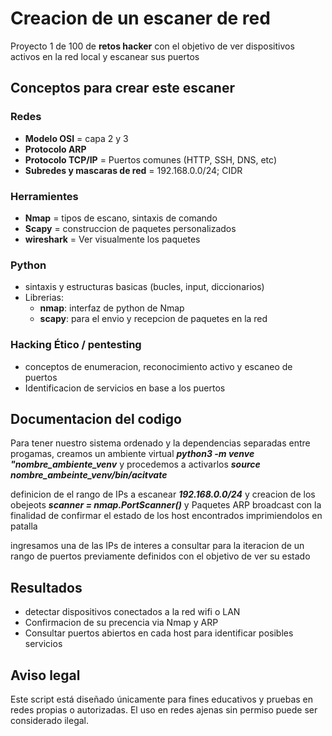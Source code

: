 # Creacion de un escaner de red
Proyecto 1 de 100 de **retos hacker** con el objetivo de ver dispositivos activos en la red local y escanear sus puertos

## Conceptos para crear este escaner

### Redes
- **Modelo OSI** = capa 2 y 3
- **Protocolo ARP** 
- **Protocolo TCP/IP** = Puertos comunes (HTTP, SSH, DNS, etc)
- **Subredes y mascaras de red** = 192.168.0.0/24; CIDR

### Herramientes
- **Nmap** = tipos de escano, sintaxis de comando
- **Scapy** = construccion de paquetes personalizados
- **wireshark** = Ver visualmente los paquetes

### Python
- sintaxis y estructuras basicas (bucles, input, diccionarios)
- Librerias:
    - **nmap**: interfaz de python de Nmap
    - **scapy**: para el envio y recepcion de paquetes en la red

### Hacking Ético / pentesting
- conceptos de enumeracion, reconocimiento activo y escaneo de puertos
- Identificacion de servicios en base a los puertos

## Documentacion del codigo

Para tener nuestro sistema ordenado y la dependencias separadas entre progamas, creamos un ambiente virtual ***python3 -m venve "nombre_ambiente_venv*** y procedemos a activarlos ***source nombre_ambeinte_venv/bin/acitvate***

definicion de el rango de IPs a escanear ***192.168.0.0/24*** y creacion de los obejeots ***scanner = nmap.PortScanner()*** y Paquetes ARP broadcast con la finalidad de confirmar el estado de los host encontrados imprimiendolos en patalla

ingresamos una de las IPs de interes a consultar para la iteracion de un rango de puertos previamente definidos con el objetivo de ver su estado

## Resultados
- detectar dispositivos conectados a la red wifi o LAN
- Confirmacion de su precencia via Nmap y ARP
- Consultar puertos abiertos en cada host para identificar posibles servicios

## Aviso legal
Este script está diseñado únicamente para fines educativos y pruebas en redes propias o autorizadas. El uso en redes ajenas sin permiso puede ser considerado ilegal.